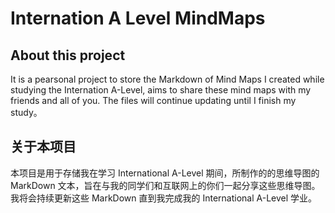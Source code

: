 # Internation A Level MindMaps
## About this project
It is a pearsonal project to store the Markdown of Mind Maps I created while studying the Internation A-Level, aims to share these mind maps with my friends and all of you.
The files will continue updating until I finish my study。
## 关于本项目
本项目是用于存储我在学习 International A-Level 期间，所制作的的思维导图的 MarkDown 文本，旨在与我的同学们和互联网上的你们一起分享这些思维导图。
我将会持续更新这些 MarkDown 直到我完成我的 International A-Level 学业。
